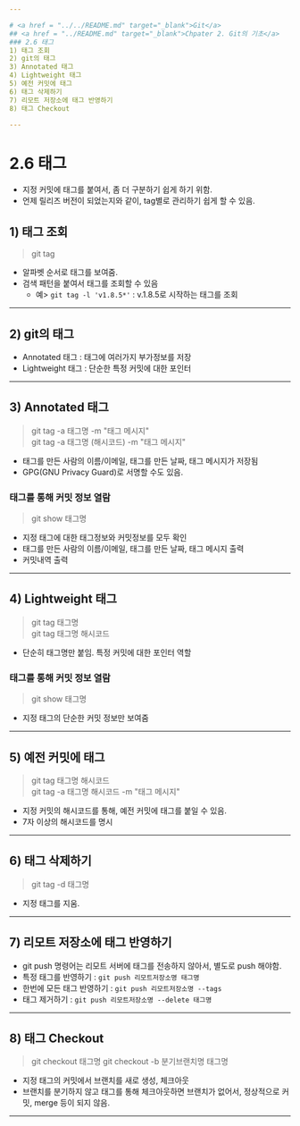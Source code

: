 ```yaml
---

# <a href = "../../README.md" target="_blank">Git</a>
## <a href = "../README.md" target="_blank">Chpater 2. Git의 기초</a>
### 2.6 태그
1) 태그 조회
2) git의 태그
3) Annotated 태그
4) Lightweight 태그
5) 예전 커밋에 태그
6) 태그 삭제하기
7) 리모트 저장소에 태그 반영하기
8) 태그 Checkout

---
```


# 2.6 태그
- 지정 커밋에 태그를 붙여서, 좀 더 구분하기 쉽게 하기 위함.
- 언제 릴리즈 버전이 되었는지와 같이, tag별로 관리하기 쉽게 할 수 있음.

## 1) 태그 조회
> git tag
- 알파벳 순서로 태그를 보여줌.
- 검색 패턴을 붙여서 태그를 조회할 수 있음
  - 예> `git tag -l 'v1.8.5*'` : v.1.8.5로 시작하는 태그를 조회

---

## 2) git의 태그
- Annotated 태그 : 태그에 여러가지 부가정보를 저장
- Lightweight 태그 : 단순한 특정 커밋에 대한 포인터

---

## 3) Annotated 태그
> git tag -a 태그명 -m "태그 메시지"  
> git tag -a 태그명 (해시코드) -m "태그 메시지"  
- 태그를 만든 사람의 이름/이메일, 태그를 만든 날짜, 태그 메시지가 저장됨
- GPG(GNU Privacy Guard)로 서명할 수도 있음.

### 태그를 통해 커밋 정보 열람
> git show 태그명
- 지정 태그에 대한 태그정보와 커밋정보를 모두 확인
- 태그를 만든 사람의 이름/이메일, 태그를 만든 날짜, 태그 메시지 출력
- 커밋내역 출력

---

## 4) Lightweight 태그
> git tag 태그명  
> git tag 태그명 해시코드
- 단순히 태그명만 붙임. 특정 커밋에 대한 포인터 역할

### 태그를 통해 커밋 정보 열람
> git show 태그명
- 지정 태그의 단순한 커밋 정보만 보여줌

---

## 5) 예전 커밋에 태그
> git tag 태그명 해시코드  
> git tag -a 태그명 해시코드 -m "태그 메시지"  
- 지정 커밋의 해시코드를 통해, 예전 커밋에 태그를 붙일 수 있음.
- 7자 이상의 해시코드를 명시

---

## 6) 태그 삭제하기
> git tag -d 태그명
- 지정 태그를 지움.

---

## 7) 리모트 저장소에 태그 반영하기
- git push 명령어는 리모트 서버에 태그를 전송하지 않아서, 별도로 push 해야함.
- 특정 태그를 반영하기 : `git push 리모트저장소명 태그명`
- 한번에 모든 태그 반영하기 : `git push 리모트저장소명 --tags`
- 태그 제거하기 : `git push 리모트저장소명 --delete 태그명`

---

## 8) 태그 Checkout
> git checkout 태그명
> git checkout -b 분기브랜치명 태그명
- 지정 태그의 커밋에서 브랜치를 새로 생성, 체크아웃
- 브랜치를 분기하지 않고 태그를 통해 체크아웃하면 브랜치가 없어서, 정상적으로 커밋, merge 등이 되지 않음.

---